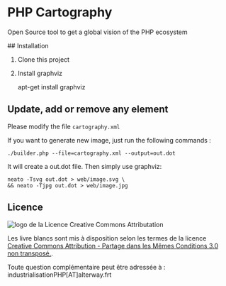 # PHP Cartography

Open Source tool to get a global vision of the PHP ecosystem

## Installation

1. Clone this project
2. Install graphviz

    apt-get install graphviz

## Update, add or remove any element

Please modify the file `cartography.xml`

If you want to generate new image, just run the following commands :

    ./builder.php --file=cartography.xml --output=out.dot 

It will create a out.dot file. Then simply use graphviz:

    neato -Tsvg out.dot > web/image.svg \
    && neato -Tjpg out.dot > web/image.jpg

## Licence

![logo de la Licence Creative Commons Attributation](https://raw.github.com/alterway/livres-blancs/master/industrialisation-php/doc/industrialisation-php/Contents/images/licence.png "Licence Creative Commons Attributation")

Les livre blancs sont mis à disposition selon les termes de la licence [Creative Commons Attribution - Partage dans les Mêmes Conditions 3.0 non transposé.](http://creativecommons.org/licenses/by-sa/3.0/deed.fr).

Toute question complémentaire peut être adressée à : industrialisationPHP[AT]alterway.frt

